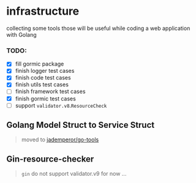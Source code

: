 # infrastructure
collecting some tools those will be useful while coding a web application with Golang

### TODO: 

- [x] fill gormic package
- [x] finish logger test cases
- [x] finish code test cases
- [x] finish utils test cases
- [ ] finish framework test cases
- [x] finish gormic test cases
- [ ] support `validator.v8`.`ResourceCheck`

## Golang Model Struct to Service Struct

> moved to [jademperor/go-tools](github.com/jademperor/go-tools)


## Gin-resource-checker

> `gin` do not support validator.v9 for now ...
